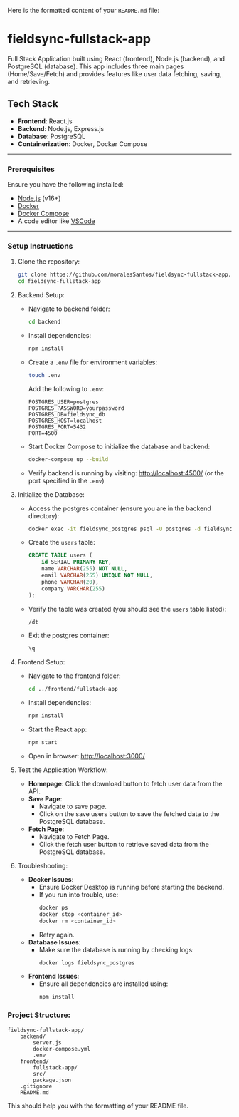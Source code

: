 Here is the formatted content of your `README.md` file: 

# fieldsync-fullstack-app

Full Stack Application built using React (frontend), Node.js (backend), and PostgreSQL (database). This app includes three main pages (Home/Save/Fetch) and provides features like user data fetching, saving, and retrieving.

## **Tech Stack**
- **Frontend**: React.js
- **Backend**: Node.js, Express.js
- **Database**: PostgreSQL
- **Containerization**: Docker, Docker Compose

---

### Prerequisites
Ensure you have the following installed:
- [Node.js](https://nodejs.org/) (v16+)
- [Docker](https://www.docker.com/)
- [Docker Compose](https://docs.docker.com/compose/)
- A code editor like [VSCode](https://code.visualstudio.com/)

---

### Setup Instructions

1. Clone the repository:
   ```sh
   git clone https://github.com/moralesSantos/fieldsync-fullstack-app.git
   cd fieldsync-fullstack-app
   ```

2. Backend Setup:
    - Navigate to backend folder:
      ```sh
      cd backend
      ```
    - Install dependencies:
      ```sh
      npm install
      ```
    - Create a `.env` file for environment variables:
      ```sh
      touch .env
      ```
      Add the following to `.env`:
      ```env
      POSTGRES_USER=postgres
      POSTGRES_PASSWORD=yourpassword
      POSTGRES_DB=fieldsync_db
      POSTGRES_HOST=localhost
      POSTGRES_PORT=5432
      PORT=4500
      ```
    - Start Docker Compose to initialize the database and backend:
      ```sh
      docker-compose up --build
      ```
    - Verify backend is running by visiting:
      [http://localhost:4500/](http://localhost:4500/) (or the port specified in the `.env`)

3. Initialize the Database:
    - Access the postgres container (ensure you are in the backend directory):
      ```sh
      docker exec -it fieldsync_postgres psql -U postgres -d fieldsync_db
      ```
    - Create the `users` table:
      ```sql
      CREATE TABLE users (
          id SERIAL PRIMARY KEY,
          name VARCHAR(255) NOT NULL,
          email VARCHAR(255) UNIQUE NOT NULL,
          phone VARCHAR(20),
          company VARCHAR(255)
      );
      ```
    - Verify the table was created (you should see the `users` table listed):
      ```sh
      /dt
      ```
    - Exit the postgres container:
      ```sh
      \q
      ```

4. Frontend Setup:
    - Navigate to the frontend folder:
      ```sh
      cd ../frontend/fullstack-app
      ```
    - Install dependencies:
      ```sh
      npm install
      ```
    - Start the React app:
      ```sh
      npm start
      ```
    - Open in browser:
      [http://localhost:3000/](http://localhost:3000/)

5. Test the Application Workflow:
    - **Homepage**: Click the download button to fetch user data from the API.
    - **Save Page**:
      - Navigate to save page.
      - Click on the save users button to save the fetched data to the PostgreSQL database.
    - **Fetch Page**:
      - Navigate to Fetch Page.
      - Click the fetch user button to retrieve saved data from the PostgreSQL database.

6. Troubleshooting:
    - **Docker Issues**:
      - Ensure Docker Desktop is running before starting the backend.
      - If you run into trouble, use:
        ```sh
        docker ps
        docker stop <container_id>
        docker rm <container_id>
        ```
      - Retry again.
    - **Database Issues**:
      - Make sure the database is running by checking logs:
        ```sh
        docker logs fieldsync_postgres
        ```
    - **Frontend Issues**:
      - Ensure all dependencies are installed using:
        ```sh
        npm install
        ```

### Project Structure:
```
fieldsync-fullstack-app/
    backend/
        server.js 
        docker-compose.yml 
        .env 
    frontend/
        fullstack-app/
        src/
        package.json
    .gitignore
    README.md 
```

This should help you with the formatting of your README file.

